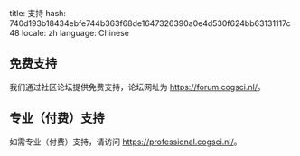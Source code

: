title: 支持
hash: 740d193b18434ebfe744b363f68de1647326390a0e4d530f624bb63131117c48
locale: zh
language: Chinese

## 免费支持

我们通过社区论坛提供免费支持，论坛网址为 <https://forum.cogsci.nl/>。

## 专业（付费）支持

如需专业（付费）支持，请访问 <https://professional.cogsci.nl/>。